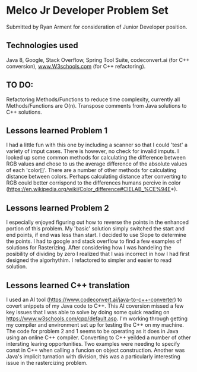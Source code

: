 # Melco Jr Developer Problem Set 
Submitted by Ryan Arment for consideration of Junior Developer position.

## Technologies used
Java 8, Google, Stack Overflow, Spring Tool Suite, codeconvert.ai (for C++ conversion), www.W3schools.com (for C++ refactoring).

## TO DO:
Refactoring Methods/Functions to reduce time complexity, currently all Methods/Functions are O(n).
Transpose comments from Java solutions to C++ solutions.

## Lessons learned Problem 1
I had a little fun with this one by including a scanner so that I could 'test' a variety of imput cases. There is however, no check for invalid imputs.
I looked up some common methods for calculating the difference between RGB values and chose to us the average difference of the absolute values of each 'color[]'. There are a number of other methods for calculating distance between colors. Perhaps calculating distance after converting to RGB could better corrispond to the differences humans percive in color (https://en.wikipedia.org/wiki/Color_difference#CIELAB_%CE%94E*).

## Lessons learned Problem 2
I especially enjoyed figuring out how to reverse the points in the enhanced portion of this problem. My 'basic' solution simply switched the start and end points, if end was less than start. I decided to use Slope to determine the points. I had to google and stack overflow to find a few examples of solutions for Rasterizing. 
After considering how I was handeling the posibility of dividing by zero I realized that I was incorrect in how I had first designed the algorhythim. I refactored to simpler and easier to read solution. 

## Lessons learned C++ translation
I used an AI tool (https://www.codeconvert.ai/java-to-c++-converter) to covert snippets of my Java code to C++. 
This AI coversion missed a few key issues that I was able to solve by doing some quick reading on https://www.w3schools.com/cpp/default.asp.
I'm working through getting my compiler and environment set up for testing the C++ on my machine. 
The code for problem 2 and 1 seems to be operating as it does in Java using an online C++ compiler.
Converting to C++ yeilded a number of other intersting learing opportunities. Two examples were needing to specify const in C++ when calling a funcion on object construction. Another was Java's implicit turnation with division, this was a particularly interesting issue in the rastercizing problem.
